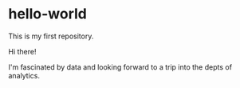 # hello-world
This is my first repository.

Hi there!

I'm fascinated by data and looking forward to a trip into the depts of analytics.
